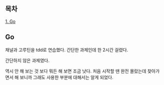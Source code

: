 ## 목차
[1. Go](#go)

## Go
채널과 고루틴을 tdd로 연습했다. 간단한 과제인데 한 2시간 걸렸다.

간단하지 않은 과제였다.

역시 안 해 보는 것 보다 뭐든 해 보면 조금 낫다. 처음 시작할 땐 완전 몰랐는데 찾아가면서 해 보니까 그래도 사용한 부분에 대해서는 알게 되었다.